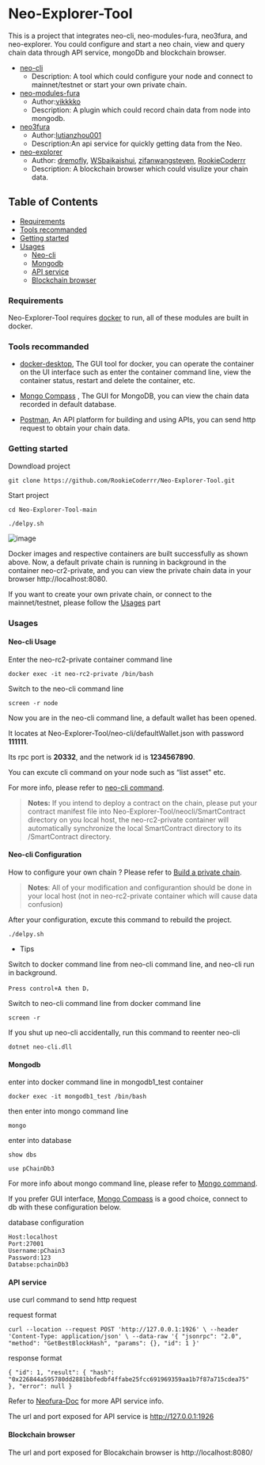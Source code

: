 # Neo-Explorer-Tool
This is a project that integrates neo-cli, neo-modules-fura, neo3fura, and neo-explorer. You could configure and start a neo chain, view and query chain data through API service, mongoDb and blockchain browser.
* [neo-cli](https://github.com/neo-project/neo-node)
  * Description: A tool which could configure your node and connect to mainnet/testnet or start your own private chain.
* [neo-modules-fura](https://github.com/neo-ngd/neo-modules-fura)
  *  Author:[vikkkko](https://github.com/vikkkko)
  *  Description: A plugin which could record chain data from node into mongodb. 
* [neo3fura](https://github.com/lutianzhou001/neo3fura)
  *  Author:[lutianzhou001](https://github.com/lutianzhou001)
  *  Description:An api service for quickly getting data from the Neo.
* [neo-explorer](https://github.com/RookieCoderrr/Neo-Explorer-UI)
  * Author: [dremofly](https://github.com/dremofly), [WSbaikaishui](https://github.com/WSbaikaishui), [zifanwangsteven](https://github.com/zifanwangsteven), [RookieCoderrr](https://github.com/RookieCoderrr)
  * Description: A blockchain browser which could visulize your chain data.

## Table of Contents

* [Requirements](#Requirements)
* [Tools recommanded](#tools-recommanded)
* [Getting started](#getting-started)
* [Usages](#Usages)
  * [Neo-cli](#Neo-cli-usage)
  * [Mongodb ](#Mongodb)
  * [API service ](#aPI-service )
  * [Blockchain browser](#blockchain-browser)

### Requirements
Neo-Explorer-Tool requires [docker](https://www.docker.com/products/docker-desktop) to run, all of these modules are built in docker.

### Tools recommanded
* [docker-desktop](https://www.docker.com/products/docker-desktop),
The GUI tool for docker, you can operate the container on the UI interface such as enter the container command line, view the container status, restart and delete the container, etc.

* [Mongo Compass](https://www.mongodb.com/products/compass) ,
The GUI for MongoDB, you can view the chain data recorded in default database.

* [Postman](https://www.postman.com/),
An API platform for building and using APIs, you can send http request to obtain your chain data.

### Getting started
Downdload project
```
git clone https://github.com/RookieCoderrr/Neo-Explorer-Tool.git
```
Start project 
```
cd Neo-Explorer-Tool-main
```
```
./delpy.sh 
```

![image](https://user-images.githubusercontent.com/86407596/132462791-0e4de6fe-78fc-4883-baca-2abc5341fd0d.png)

Docker images and respective containers are built successfully as shown above. Now, a default private chain is running in background in the container neo-cr2-private, and you can view the private chain data in your browser http://localhost:8080. 

If you want to create your own private chain, or connect to the mainnet/testnet, please follow the [Usages](#Usages) part

### Usages

#### Neo-cli Usage

Enter the neo-rc2-private container command line 
```
docker exec -it neo-rc2-private /bin/bash
```
Switch to the neo-cli command line
```
screen -r node 
```
Now you are in the neo-cli command line, a default wallet has been opened.

It locates at Neo-Explorer-Tool/neo-cli/defaultWallet.json with password **111111**. 

Its rpc port is **20332**, and the network id is **1234567890**. 

You can excute cli command on your node such as “list asset" etc. 

For more info, please refer to [neo-cli command](https://docs.neo.org/docs/en-us/node/cli/cli.html).

> **Notes:**
>If you intend to deploy a contract on the chain, please put your contract manifest file into Neo-Explorer-Tool/neocli/SmartContract directory on you local host,
the neo-rc2-private container will automatically synchronize the local SmartContract directory to its /SmartContract directory. 


#### Neo-cli Configuration

How to configure your own chain ?  Please refer to [Build a private chain](https://docs.neo.org/docs/en-us/develop/network/private-chain/solo.html).

> **Notes**:
>All of your modification and configurantion should be done in your local host (not in neo-rc2-private container which will cause data confusion)

After your configuration, excute this command to rebuild the project.
```
./delpy.sh 
```

* Tips

Switch to docker command line from neo-cli command line, and neo-cli run in background.
```
Press control+A then D，
```
Switch to neo-cli command line from docker command line
```
screen -r
```
If you shut up neo-cli accidentally, run this command to reenter neo-cli 
```
dotnet neo-cli.dll
```


#### Mongodb 

enter into docker command line in mongodb1_test container

```
docker exec -it mongodb1_test /bin/bash
```

then enter into mongo command line

```
mongo
```

enter into database 
```
show dbs
```
```
use pChainDb3
```

For more info about mongo command line, please refer to  [Mongo command](https://docs.mongodb.com/manual/tutorial/getting-started/).

If you prefer GUI interface, [Mongo Compass](https://www.mongodb.com/products/compass) is a good choice, connect to db with these configuration below.

database configuration
```
Host:localhost
Port:27001
Username:pChain3
Password:123
Databse:pchainDb3
```


#### API service

use curl command to send http request

request format
```
curl --location --request POST 'http://127.0.0.1:1926' \ --header 'Content-Type: application/json' \ --data-raw '{ "jsonrpc": "2.0", "method": "GetBestBlockHash", "params": {}, "id": 1 }'
```

response format
```
{ "id": 1, "result": { "hash": "0x226844a595780dd2881bbfedbf4ffabe25fcc691969359aa1b7f87a715cdea75" }, "error": null }
```

Refer to [Neofura-Doc](https://neo3phora-doc.readthedocs.io/en/latest/docs/APIs/index.html) for more API service info.

The url and port exposed for API service is http://127.0.0.1:1926

#### Blockchain browser

The url and port exposed for Blocakchain browser is http://localhost:8080/

